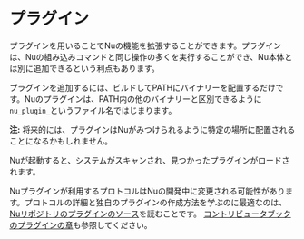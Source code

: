 # プラグイン

プラグインを用いることでNuの機能を拡張することができます。プラグインは、Nuの組み込みコマンドと同じ操作の多くを実行することができ、Nu本体とは別に追加できるという利点もあります。

プラグインを追加するには、ビルドしてPATHにバイナリーを配置するだけです。Nuのプラグインは、PATH内の他のバイナリーと区別できるように`nu_plugin_`というファイル名ではじまります。

**注:** 将来的には、プラグインはNuがみつけられるように特定の場所に配置されることになるかもしれません。

Nuが起動すると、システムがスキャンされ、見つかったプラグインがロードされます。

Nuプラグインが利用するプロトコルはNuの開発中に変更される可能性があります。プロトコルの詳細と独自のプラグインの作成方法を学ぶのに最適なのは、[Nuリポジトリのプラグインのソース](https://github.com/nushell/nushell/tree/master/src/plugins)を読むことです。
[コントリビュータブックのプラグインの章](https://github.com/nushell/contributor-book/blob/master/en/plugins.md)も参照してください。